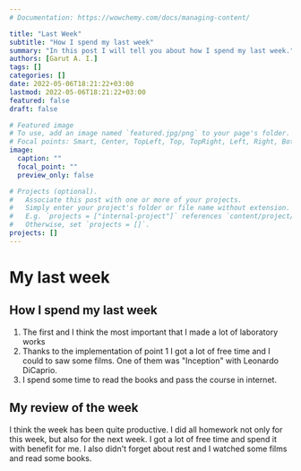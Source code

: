 ```yaml
---
# Documentation: https://wowchemy.com/docs/managing-content/

title: "Last Week"
subtitle: "How I spend my last week"
summary: "In this post I will tell you about how I spend my last week."
authors: [Garut A. I.]
tags: []
categories: []
date: 2022-05-06T18:21:22+03:00
lastmod: 2022-05-06T18:21:22+03:00
featured: false
draft: false

# Featured image
# To use, add an image named `featured.jpg/png` to your page's folder.
# Focal points: Smart, Center, TopLeft, Top, TopRight, Left, Right, BottomLeft, Bottom, BottomRight.
image:
  caption: ""
  focal_point: ""
  preview_only: false

# Projects (optional).
#   Associate this post with one or more of your projects.
#   Simply enter your project's folder or file name without extension.
#   E.g. `projects = ["internal-project"]` references `content/project/deep-learning/index.md`.
#   Otherwise, set `projects = []`.
projects: []
---
```


# My last week

## How I spend my last week

1. The first and I think the most important that I made a lot of laboratory works
2. Thanks to the implementation of point 1 I got a lot of free time and I could to saw some films. One of them was "Inception" with Leonardo DiCaprio.
3. I spend some time to read the books and pass the course in internet.

## My review of the week

I think the week has been quite productive. I did all homework not only for this week, but also for the next week. I got a lot of free time and spend it with benefit for me. I also didn't forget about rest and I watched some films and read some books.

